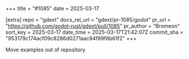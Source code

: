 +++
title = "#1085"
date = 2025-03-17

[extra]
repo = "gdext"
docs_rel_url = "gdext/pr-1085/godot"
pr_url = "https://github.com/godot-rust/gdext/pull/1085"
pr_author = "Bromeon"
sort_key = 2025-03-17
date_time = 2025-03-17T21:42:07Z
commit_sha = "953179c174acf09c8286d0271aac94f89f8b61f2"
+++

Move examples out of repository
